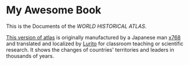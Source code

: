 # My Awesome Book

This is the Documents of the _WORLD HISTORICAL ATLAS_.

[This version of atlas](http://worldmap.lurito.com) is originally manufactured by a Japanese man [x768](http://x768.com/w/twha.ja) and translated and localized by [Lurito](https://github.com/Lurito) for classroom teaching or scientific research. It shows the changes of countries' territories and leaders in thousands of years.
